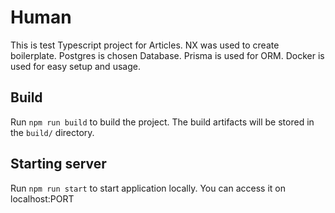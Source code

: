 # Human

This is test Typescript project for Articles.
NX was used to create boilerplate.
Postgres is chosen Database.
Prisma is used for ORM.
Docker is used for easy setup and usage.

## Build

Run `npm run build` to build the project. The build artifacts will be stored in the `build/` directory.

## Starting server

Run `npm run start` to start application locally. You can access it on localhost:PORT

